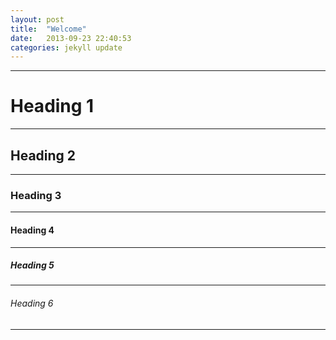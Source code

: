 ```yaml
---
layout: post
title:  "Welcome"
date:   2013-09-23 22:40:53
categories: jekyll update
---
```


---
# Heading 1
---
## Heading 2
---
### Heading 3
---
#### Heading 4
---
##### Heading 5
---
###### Heading 6
---